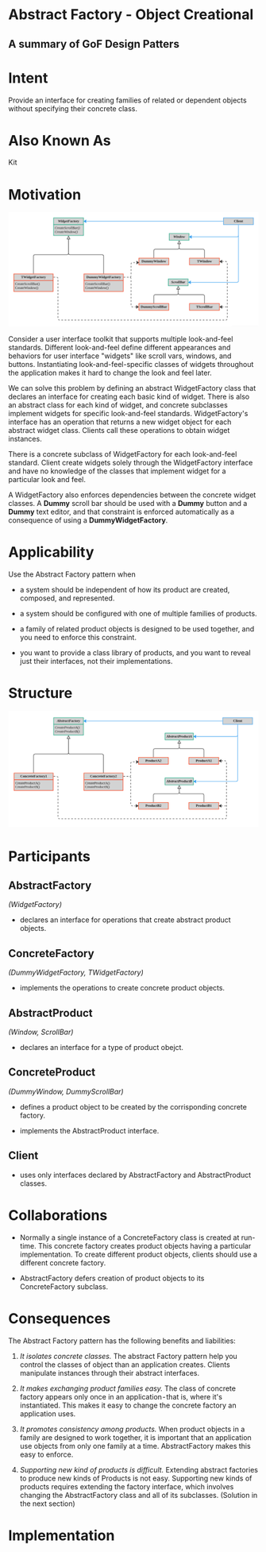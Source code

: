 # Abstract Factory - Object Creational

## A summary of GoF Design Patters

# Intent

Provide an interface for creating families of related or dependent objects without specifying their concrete class.

# Also Known As

Kit

# Motivation

![](https://github.com/FedericoBruzzone/medium/blob/main/Abstract%20Factory%20-%20Object%20Creational/img/1.png)

Consider a user interface toolkit that supports multiple look-and-feel standards. Different look-and-feel define different appearances and behaviors for user interface "widgets" like scroll vars, windows, and buttons. Instantiating look-and-feel-specific classes of widgets throughout the application makes it hard to change the look and feel later.

We can solve this problem by defining an abstract WidgetFactory class that declares an interface for creating each basic kind of widget. There is also an abstract class for each kind of widget, and concrete subclasses implement widgets for specific look-and-feel standards. WidgetFactory's interface has an operation that returns a new widget object for each abstract widget class. Clients call these operations to obtain widget instances.

There is a concrete subclass of WidgetFactory for each look-and-feel standard. Client create widgets solely through the WidgetFactory interface and have no knowledge of the classes that implement widget for a particular look and feel.

A WidgetFactory also enforces dependencies between the concrete widget classes. A **Dummy** scroll bar should be used with a **Dummy** button and a **Dummy** text editor, and that constraint is enforced automatically as a consequence of using a **DummyWidgetFactory**.

# Applicability 

Use the Abstract Factory pattern when

- a system should be independent of how its product are created, composed, and represented.

- a system should be configured with one of multiple families of products.

- a family of related product objects is designed to be used together, and you need to enforce this constraint.

- you want to provide a class library of products, and you want to reveal just their interfaces, not their implementations.

# Structure

![](https://github.com/FedericoBruzzone/medium/blob/main/Abstract%20Factory%20-%20Object%20Creational/img/2.png)

# Participants

## AbstractFactory

*(WidgetFactory)*

- declares an interface for operations that create abstract product objects.

## ConcreteFactory

*(DummyWidgetFactory, TWidgetFactory)*

- implements the operations to create concrete product objects.

## AbstractProduct

*(Window, ScrollBar)*

- declares an interface for a type of product obejct.

## ConcreteProduct

*(DummyWindow, DummyScrollBar)*

- defines a product object to be created by the corrisponding concrete factory.

- implements the AbstractProduct interface.

## Client

- uses only interfaces declared by AbstractFactory and AbstractProduct classes.

# Collaborations

- Normally a single instance of a ConcreteFactory class is created at run-time. This concrete factory creates product objects having a particular implementation. To create different product objects, clients should use a different concrete factory.

- AbstractFactory defers creation of product objects to its ConcreteFactory subclass.

# Consequences

The Abstract Factory pattern has the following benefits and liabilities:

1. *It isolates concrete classes.* The abstract Factory pattern help you control the classes of object than an application creates. Clients manipulate instances through their abstract interfaces.

2. *It makes exchanging product families easy.* The class of concrete factory appears only once in an application - that is, where it's instantiated. This makes it easy to change the concrete factory an application uses.

3. *It promotes consistency among products.* When product objects in a family are designed to work together, it is important that an application use objects from only one family at a time. AbstractFactory makes this easy to enforce.

4. *Supporting new kind of products is difficult.* Extending abstract factories to produce new kinds of Products is not easy. Supporting new kinds of products requires extending the factory interface, which involves changing the AbstractFactory class and all of its subclasses. (Solution in the next section)

# Implementation

